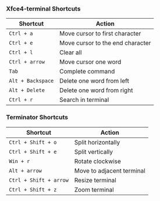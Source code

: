 ### Xfce4-terminal Shortcuts

| Shortcut                   | Action                                          |
|----------------------------|-------------------------------------------------|
| `Ctrl + a`                  | Move cursor to first character                  |
| `Ctrl + e`                  | Move cursor to the end character                |
| `Ctrl + l`                  | Clear all                                        |
| `Ctrl + arrow`              | Move cursor one word                           |
| `Tab`                       | Complete command                                |
| `Alt + Backspace`           | Delete one word from left                      |
| `Alt + Delete`              | Delete one word from right                     |
| `Ctrl + r`                  | Search in terminal                             |

### Terminator Shortcuts

| Shortcut                     | Action                                          |
|------------------------------|-------------------------------------------------|
| `Ctrl + Shift + o`            | Split horizontally                             |
| `Ctrl + Shift + e`            | Split vertically                               |
| `Win + r`                     | Rotate clockwise                               |
| `Alt + arrow`                 | Move to adjacent terminal                      |
| `Ctrl + Shift + arrow`        | Resize terminal                                |
| `Ctrl + Shift + z`            | Zoom terminal                                  |



